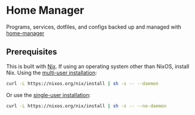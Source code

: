 # Home Manager
Programs, services, dotfiles, and configs backed up and managed with [home-manager][1]

[1]: https://github.com/nix-community/home-manager

## Prerequisites
This is built with [Nix][2]. If using an operating system other than NixOS, install Nix.
Using the [multi-user installation][3]:
```zsh
curl -L https://nixos.org/nix/install | sh -s -- --daemon
```

Or use the [single-user installation][4]:
```zsh
curl -L https://nixos.org/nix/install | sh -s -- --no-daemon
```

[2]: https://nix.dev/install-nix
[3]: https://nixos.org/manual/nix/stable/installation/multi-user.html
[4]: https://nixos.org/manual/nix/stable/installation/single-user.html
